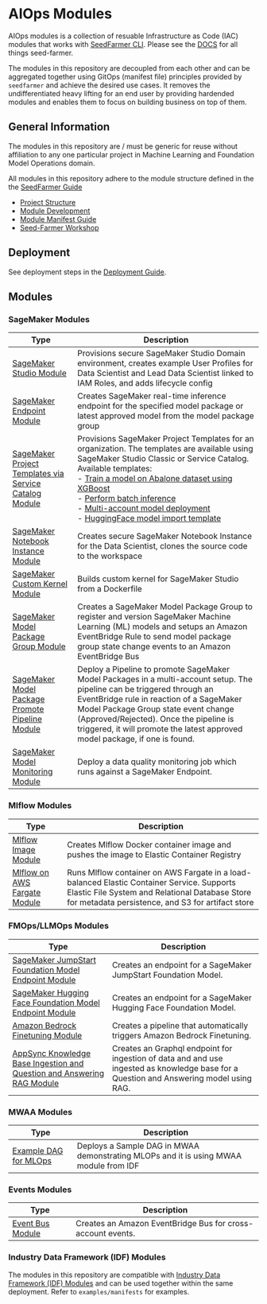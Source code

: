 # AIOps Modules

AIOps modules is a collection of resuable Infrastructure as Code (IAC) modules that works with [SeedFarmer CLI](https://github.com/awslabs/seed-farmer). Please see the [DOCS](https://seed-farmer.readthedocs.io/en/latest/) for all things seed-farmer.

The modules in this repository are decoupled from each other and can be aggregated together using GitOps (manifest file) principles provided by `seedfarmer` and achieve the desired use cases. It removes the undifferentiated heavy lifting for an end user by providing hardended modules and enables them to focus on building business on top of them.

## General Information

The modules in this repository are / must be generic for reuse without affiliation to any one particular project in Machine Learning and Foundation Model Operations domain.

All modules in this repository adhere to the module structure defined in the the [SeedFarmer Guide](https://seed-farmer.readthedocs.io/en/latest)

- [Project Structure](https://seed-farmer.readthedocs.io/en/latest/project_development.html)
- [Module Development](https://seed-farmer.readthedocs.io/en/latest/module_development.html)
- [Module Manifest Guide](https://seed-farmer.readthedocs.io/en/latest/manifests.html)
- [Seed-Farmer Workshop](https://catalog.us-east-1.prod.workshops.aws/workshops/dfd2f6b2-3923-4d79-80bd-7db6c4842122/en-US)

## Deployment

See deployment steps in the [Deployment Guide](DEPLOYMENT.md).

## Modules

### SageMaker Modules

| Type                                                                                                                      | Description                                                                                                                                                                                                                                                                                                                                                                                                                                                                                                                                                                                                               |
|---------------------------------------------------------------------------------------------------------------------------|-------------------------------------------------------------------------------------------------------------------------------------------------------------------------------------------------------------------------------------------------------------------------------------------------------------------------------------------------------------------------------------------------------------------------------------------------------------------------------------------------------------------------------------------------------------------------------------------------------------------------------------------------------------------------------------------------------------------------------------------------------------------------|
| [SageMaker Studio Module](modules/sagemaker/sagemaker-studio/README.md)                                                   | Provisions secure SageMaker Studio Domain environment, creates example User Profiles for Data Scientist and Lead Data Scientist linked to IAM Roles, and adds lifecycle config                                                                                                                                                                                                                                                                                                                                                                                                                                                                                                                                                                                          |
| [SageMaker Endpoint Module](modules/sagemaker/sagemaker-endpoint/README.md)                                               | Creates SageMaker real-time inference endpoint for the specified model package or latest approved model from the model package group                                                                                                                                                                                                                                                                                                                                                                                                                                                                                                                                                                                                                                    |
| [SageMaker Project Templates via Service Catalog Module](modules/sagemaker/sagemaker-templates-service-catalog/README.md) | Provisions SageMaker Project Templates for an organization. The templates are available using SageMaker Studio Classic or Service Catalog. Available templates:<br/> - [Train a model on Abalone dataset using XGBoost](modules/sagemaker/sagemaker-templates-service-catalog/README.md#train-a-model-on-abalone-dataset-with-xgboost-template)<br/>- [Perform batch inference](modules/sagemaker/sagemaker-templates-service-catalog/README.md#batch-inference-template)<br/>- [Multi-account model deployment](modules/sagemaker/sagemaker-templates-service-catalog/README.md#multi-account-model-deployment-template) <br/>- [HuggingFace model import template](modules/sagemaker/sagemaker-templates-service-catalog/README.md#huggingface-model-import-template) |
| [SageMaker Notebook Instance Module](modules/sagemaker/sagemaker-notebook/README.md)                                      | Creates secure SageMaker Notebook Instance for the Data Scientist, clones the source code to the workspace                                                                                                                                                                                                                                                                                                                                                                                                                                                                                                                                                                                                                                                              |
| [SageMaker Custom Kernel Module](modules/sagemaker/sagemaker-custom-kernel/README.md)                                     | Builds custom kernel for SageMaker Studio from a Dockerfile                                                                                                                                                                                                                                                                                                                                                                                                                                                                                                                                                                                                                                                                                                             |
| [SageMaker Model Package Group Module](modules/sagemaker/sagemaker-model-package-group/README.md)                         | Creates a SageMaker Model Package Group to register and version SageMaker Machine Learning (ML) models and setups an Amazon EventBridge Rule to send model package group state change events to an Amazon EventBridge Bus                                                                                                                                                                                                                                                                                                                                                                                                                                                                                                                                               |
| [SageMaker Model Package Promote Pipeline Module](modules/sagemaker/sagemaker-model-package-promote-pipeline/README.md)   | Deploy a Pipeline to promote SageMaker Model Packages in a multi-account setup. The pipeline can be triggered through an EventBridge rule in reaction of a SageMaker Model Package Group state event change (Approved/Rejected). Once the pipeline is triggered, it will promote the latest approved model package, if one is found.                                                                                                                                                                                                                                                                                                                                                                                                                                    |
| [SageMaker Model Monitoring Module](modules/sagemaker/sagemaker-model-monitoring-module/README.md)                        | Deploy a data quality monitoring job which runs against a SageMaker Endpoint.                                                                                                                                                                                                                                                                                                                                                                                                                                                                                                                                                                                                                                                                                           |

### Mlflow Modules

| Type                                                                    | Description                                                                                                                                                                                       |
|-------------------------------------------------------------------------|---------------------------------------------------------------------------------------------------------------------------------------------------------------------------------------------------|
| [Mlflow Image Module](modules/mlflow/mlflow-image/README.md)            | Creates Mlflow Docker container image and pushes the image to Elastic Container Registry                                                                                                          |
| [Mlflow on AWS Fargate Module](modules/mlflow/mlflow-fargate/README.md) | Runs Mlflow container on AWS Fargate in a load-balanced Elastic Container Service. Supports Elastic File System and Relational Database Store for metadata persistence, and S3 for artifact store |

### FMOps/LLMOps Modules

| Type                                                                                                             | Description                                                     |
|------------------------------------------------------------------------------------------------------------------|-----------------------------------------------------------------|
| [SageMaker JumpStart Foundation Model Endpoint Module](modules/fmops/sagemaker-jumpstart-fm-endpoint/README.md)  | Creates an endpoint for a SageMaker JumpStart Foundation Model. |
| [SageMaker Hugging Face Foundation Model Endpoint Module](modules/fmops/sagemaker-hugging-face-endpoint/README.md) | Creates an endpoint for a SageMaker Hugging Face Foundation Model. |
| [Amazon Bedrock Finetuning Module](modules/fmops/bedrock-finetuning/README.md)                                   | Creates a pipeline that automatically triggers Amazon Bedrock Finetuning. |
| [AppSync Knowledge Base Ingestion and Question and Answering RAG Module](modules/fmops/qna-rag/README.md)        | Creates an Graphql endpoint for ingestion of data and and use ingested as knowledge base for a Question and Answering model using RAG.  |

### MWAA Modules

| Type                                                                    | Description                                                                                                                                                                                       |
|-------------------------------------------------------------------------|---------------------------------------------------------------------------------------------------------------------------------------------------------------------------------------------------|
|  [Example DAG for MLOps](modules/examples/airflow-dags/README.md)  |  Deploys a Sample DAG in MWAA demonstrating MLOPs and it is using MWAA module from IDF   |

### Events Modules

| Type                                                              | Description                                                                                                                                                                                       |
|-------------------------------------------------------------------|------------------------------------------------------------------------|
| [Event Bus Module](modules/examples/event-bus/README.md)          |  Creates an Amazon EventBridge Bus for cross-account events.           |

### Industry Data Framework (IDF) Modules

The modules in this repository are compatible with [Industry Data Framework (IDF) Modules](https://github.com/awslabs/idf-modules) and can be used together within the same deployment. Refer to `examples/manifests` for examples.
